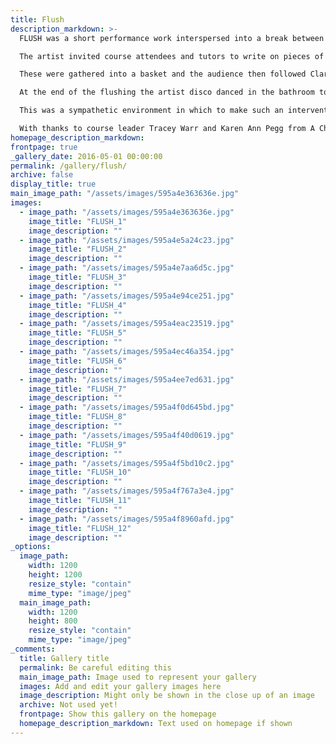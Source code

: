 ```yaml
---
title: Flush
description_markdown: >-
  FLUSH was a short performance work interspersed into a break between lessons on a residential writing course with 'A Chapter Away' in Miradoux, Gascony France, May 2017.

  The artist invited course attendees and tutors to write on pieces of lavatory paper anyting that they would like to see removed from the world.

  These were gathered into a basket and the audience then followed Clare up to a large bathroom where they picked out the papers and flushed them away. 

  At the end of the flushing the artist disco danced in the bathroom to Neil Sedaka 'Breaking Up is Hard to Do'. Those who wished to also danced.

  This was a sympathetic environment in which to make such an intervention and people enjoyed watching and taking part in the work.

  With thanks to course leader Tracey Warr and Karen Ann Pegg from A Chapter Away for permission to make this work.
homepage_description_markdown: 
frontpage: true
_gallery_date: 2016-05-01 00:00:00
permalink: /gallery/flush/
archive: false
display_title: true
main_image_path: "/assets/images/595a4e363636e.jpg"
images:
  - image_path: "/assets/images/595a4e363636e.jpg"
    image_title: "FLUSH_1"
    image_description: ""
  - image_path: "/assets/images/595a4e5a24c23.jpg"
    image_title: "FLUSH_2"
    image_description: ""
  - image_path: "/assets/images/595a4e7aa6d5c.jpg"
    image_title: "FLUSH_3"
    image_description: ""
  - image_path: "/assets/images/595a4e94ce251.jpg"
    image_title: "FLUSH_4"
    image_description: ""
  - image_path: "/assets/images/595a4eac23519.jpg"
    image_title: "FLUSH_5"
    image_description: ""
  - image_path: "/assets/images/595a4ec46a354.jpg"
    image_title: "FLUSH_6"
    image_description: ""
  - image_path: "/assets/images/595a4ee7ed631.jpg"
    image_title: "FLUSH_7"
    image_description: ""
  - image_path: "/assets/images/595a4f0d645bd.jpg"
    image_title: "FLUSH_8"
    image_description: ""
  - image_path: "/assets/images/595a4f40d0619.jpg"
    image_title: "FLUSH_9"
    image_description: ""
  - image_path: "/assets/images/595a4f5bd10c2.jpg"
    image_title: "FLUSH_10"
    image_description: ""
  - image_path: "/assets/images/595a4f767a3e4.jpg"
    image_title: "FLUSH_11"
    image_description: ""
  - image_path: "/assets/images/595a4f8960afd.jpg"
    image_title: "FLUSH_12"
    image_description: ""
_options:
  image_path:
    width: 1200
    height: 1200
    resize_style: "contain"
    mime_type: "image/jpeg"
  main_image_path:
    width: 1200
    height: 800
    resize_style: "contain"
    mime_type: "image/jpeg"
_comments:
  title: Gallery title
  permalink: Be careful editing this
  main_image_path: Image used to represent your gallery
  images: Add and edit your gallery images here
  image_description: Might only be shown in the close up of an image
  archive: Not used yet!
  frontpage: Show this gallery on the homepage
  homepage_description_markdown: Text used on homepage if shown
---
```

